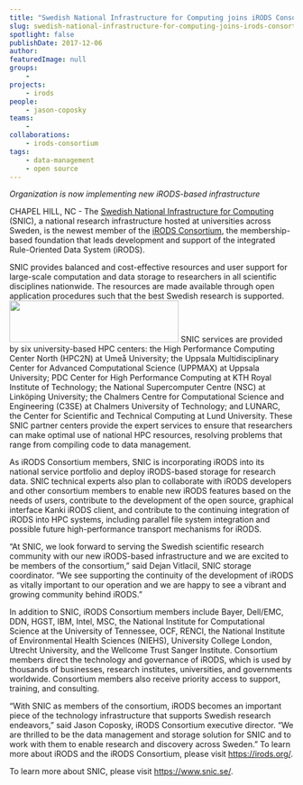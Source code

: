 ```yaml
---
title: "Swedish National Infrastructure for Computing joins iRODS Consortium"
slug: swedish-national-infrastructure-for-computing-joins-irods-consortium-now-implementing-new-irods-based-infrastructure
spotlight: false
publishDate: 2017-12-06
author: 
featuredImage: null
groups:
    - 
projects:
    - irods
people:
    - jason-coposky
teams: 
    - 
collaborations:
    - irods-consortium
tags:
    - data-management
    - open source
---
```

<em><span style="font-weight: 400;">Organization is now implementing new iRODS-based infrastructure</span></em>

<span style="font-weight: 400;">CHAPEL HILL, NC - The <a href="http://www.snic.vr.se/">Swedish National Infrastructure for Computing</a> (SNIC), a national research infrastructure hosted at universities across Sweden, is the newest member of the <a href="http://www.irods.org">iRODS Consortium</a>, the membership-based foundation that leads development and support of the integrated Rule-Oriented Data System (iRODS). </span><!--more-->

<span style="font-weight: 400;">SNIC provides balanced and cost-effective resources and user support for large-scale computation and data storage to researchers in all scientific disciplines nationwide. The resources are made available through open application procedures such that the best Swedish research is supported.</span><span style="font-weight: 400;">
</span><span style="font-weight: 400;"><a href="http://renci.org/wp-content/uploads/2017/12/snic-newlogo.png"><img class="alignright size-medium wp-image-17138" src="http://renci.org/wp-content/uploads/2017/12/snic-newlogo-300x74.png" alt="" width="300" height="74" /></a>
</span><span style="font-weight: 400;">SNIC services are provided by six university-based HPC centers: the High Performance Computing Center North (HPC2N) at Umeå University; the Uppsala Multidisciplinary Center for Advanced Computational Science (UPPMAX) at Uppsala University; PDC Center for High Performance Computing at KTH Royal Institute of Technology; the National Supercomputer Centre (NSC) at Linköping University; the Chalmers Centre for Computational Science and Engineering (C</span><span style="font-weight: 400;">3</span><span style="font-weight: 400;">SE) at Chalmers University of Technology; and LUNARC, the Center for Scientific and Technical Computing at Lund University. These SNIC partner centers provide the expert services to ensure that researchers can make optimal use of national HPC resources, resolving problems that range from compiling code to data management. </span>

<span style="font-weight: 400;">As iRODS Consortium members, SNIC is incorporating iRODS into its national service portfolio and deploy iRODS-based storage for research data. SNIC technical experts also plan to collaborate with iRODS developers and other consortium members to enable new iRODS features based on the needs of users, contribute to the development of the open source, graphical interface Kanki iRODS client, and contribute to the continuing integration of iRODS into HPC systems, including parallel file system integration and possible future high-performance transport mechanisms for iRODS. </span>

<span style="font-weight: 400;">“At SNIC, we look forward to serving the Swedish scientific research community with our new iRODS-based infrastructure and we are excited to be members of the consortium,” said Dejan Vitlacil, SNIC storage coordinator. “We see supporting the continuity of the development of iRODS as vitally important to our operation and we are happy to see a vibrant and growing community behind iRODS.”</span>

<span style="font-weight: 400;">In addition to SNIC, iRODS Consortium members include Bayer, Dell/EMC, DDN, HGST, IBM, Intel, MSC, the National Institute for Computational Science at the University of Tennessee, OCF, RENCI, the National Institute of Environmental Health Sciences (NIEHS), University College London, Utrecht University, and the Wellcome Trust Sanger Institute. Consortium members direct the technology and governance of iRODS, which is used by thousands of businesses, research institutes, universities, and governments worldwide. Consortium members also receive priority access to support, training, and consulting.</span>

<span style="font-weight: 400;">“With SNIC as members of the consortium, iRODS becomes an important piece of the technology infrastructure that supports Swedish research endeavors,” said Jason Coposky, iRODS Consortium executive director. “We are thrilled to be the data management and storage solution for SNIC and to work with them to enable research and discovery across Sweden.”</span><span style="font-weight: 400;">
</span><span style="font-weight: 400;">
</span><span style="font-weight: 400;">To learn more about iRODS and the iRODS Consortium, please visit </span><a href="https://www.irods.org/"><span style="font-weight: 400;">https://irods.org/</span></a><span style="font-weight: 400;">.</span>

<span style="font-weight: 400;">To learn more about SNIC, please visit </span><a href="https://www.snic.se/"><span style="font-weight: 400;">https://www.snic.se/</span></a><span style="font-weight: 400;">. </span>
